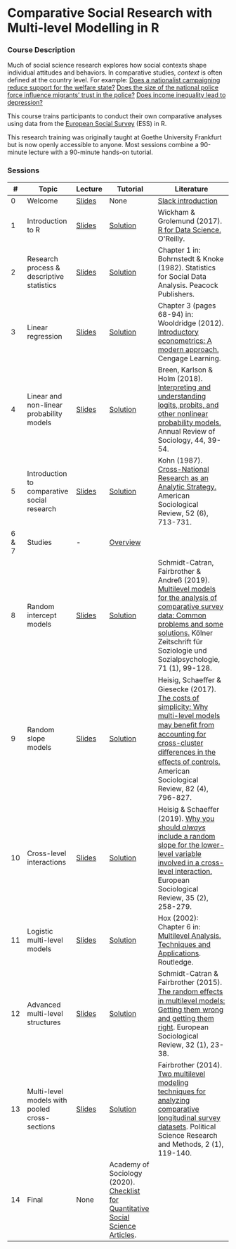 
# Comparative Social Research with Multi-level Modelling in R

### Course Description

Much of social science research explores how social contexts shape individual attitudes and behaviors. In comparative studies, *context* is often defined at the country level. For example: [Does a nationalist campaigning reduce support for the welfare state?](https://journals.sagepub.com/doi/abs/10.1177/0010414013488542) [Does the size of the national police force influence migrants’ trust in the police?](https://www-tandfonline-com.proxy-ub.rug.nl/doi/full/10.1080/01419870.2022.2060711#abstract) [Does income inequality lead to depression?](https://academic.oup.com/esr/article-abstract/31/4/477/496590)

This course trains participants to conduct their own comparative analyses using data from the [European Social Survey](https://www.europeansocialsurvey.org/) (ESS) in R.

This research training was originally taught at Goethe University Frankfurt but is now openly accessible to anyone. Most sessions combine a 90-minute lecture with a 90-minute hands-on tutorial.

### Sessions

| # | Topic | Lecture | Tutorial | Literature |
| --- | --- | --- | --- | --- |
| 0 | Welcome | [Slides](https://github.com/czymaraclass/CompSocResearch/blob/main/00_welcome/FoP_CompSocResearch_00_slides.pdf) | None | [Slack introduction](https://www.youtube.com/watch?v=9RJZMSsH7-g) |
| 1 | Introduction to R | [Slides](https://github.com/czymaraclass/CompSocResearch/blob/main/01_intro_to_R/FoP_CompSocResearch_01_slides.pdf) | [Solution](https://htmlpreview.github.io/?https://github.com/czymaraclass/CompSocResearch/blob/main/01_intro_to_R/FoP_CompSocResearch_01_tutorial.html) | Wickham & Grolemund (2017). [R for Data Science.](https://r4ds.had.co.nz/) O'Reilly. |
| 2 | Research process & descriptive statistics | [Slides](https://github.com/czymaraclass/CompSocResearch/blob/main/02_research_process/FoP_CompSocResearch_02_slides.pdf) | [Solution](https://htmlpreview.github.io/?https://github.com/czymaraclass/CompSocResearch/blob/main/02_research_process/FoP_CompSocResearch_02_tutorial.html) | Chapter 1 in: Bohrnstedt & Knoke (1982). Statistics for Social Data Analysis. Peacock Publishers. |
| 3 | Linear regression | [Slides](https://github.com/czymaraclass/CompSocResearch/blob/main/03_linear_regression/FoP_CompSocResearch_03_slides.pdf) | [Solution](https://htmlpreview.github.io/?https://github.com/czymaraclass/CompSocResearch/blob/main/03_linear_regression/FoP_CompSocResearch_03_tutorial.html) | Chapter 3 (pages 68-94) in: Wooldridge (2012). [Introductory econometrics: A modern approach.](https://economics.ut.ac.ir/documents/3030266/14100645/Jeffrey_M._Wooldridge_Introductory_Econometrics_A_Modern_Approach__2012.pdf) Cengage Learning. |
| 4 | Linear and non-linear probability models | [Slides](https://github.com/czymaraclass/CompSocResearch/blob/main/04_probability_models/FoP_CompSocResearch_04_slides.pdf) | [Solution](https://htmlpreview.github.io/?https://github.com/czymaraclass/CompSocResearch/blob/main/04_probability_models/FoP_CompSocResearch_04_tutorial.html) | Breen, Karlson & Holm (2018). [Interpreting and understanding logits, probits, and other nonlinear probability models.](https://www.annualreviews.org/doi/10.1146/annurev-soc-073117-041429) Annual Review of Sociology, 44, 39-54. |
| 5 | Introduction to comparative social research | [Slides](https://github.com/czymaraclass/CompSocResearch/blob/main/05_comparative_social_research/FoP_CompSocResearch_05_slides.pdf) | [Solution](https://htmlpreview.github.io/?https://github.com/czymaraclass/CompSocResearch/blob/main/05_comparative_social_research/FoP_CompSocResearch_05_tutorial.html) | Kohn (1987). [Cross-National Research as an Analytic Strategy.](https://www.jstor.org/stable/2095831?seq=1#metadata_info_tab_contents) American Sociological Review, 52 (6), 713-731. |
| 6 & 7 | Studies | - | [Overview](https://github.com/czymaraclass/CompSocResearch/blob/main/FoP_VerglSozForsch_WiSe2122.pdf) |
| 8 | Random intercept models | [Slides](https://github.com/czymaraclass/CompSocResearch/blob/main/08_random_intercept_models/FoP_CompSocResearch_08_slides.pdf) | [Solution](https://htmlpreview.github.io/?https://github.com/czymaraclass/CompSocResearch/blob/main/08_random_intercept_models/FoP_CompSocResearch_08_tutorial.html) | Schmidt-Catran, Fairbrother & Andreß (2019). [Multilevel models for the analysis of comparative survey data: Common problems and some solutions.](https://link.springer.com/article/10.1007/s11577-019-00607-9) Kölner Zeitschrift für Soziologie und Sozialpsychologie, 71 (1), 99-128. |
| 9 | Random slope models | [Slides](https://github.com/czymaraclass/CompSocResearch/blob/main/09_random_slope_models/FoP_CompSocResearch_09_slides.pdf) | [Solution](https://htmlpreview.github.io/?https://github.com/czymaraclass/CompSocResearch/blob/main/09_random_slope_models/FoP_CompSocResearch_09_tutorial.html) | Heisig, Schaeﬀer & Giesecke (2017). [The costs of simplicity: Why multi-level models may beneﬁt from accounting for cross-cluster diﬀerences in the eﬀects of controls.](https://journals.sagepub.com/doi/10.1177/0003122417717901) American Sociological Review, 82 (4), 796-827. |
| 10 | Cross-level interactions | [Slides](https://github.com/czymaraclass/CompSocResearch/blob/main/10_cross-level_interactions/FoP_CompSocResearch_10_slides.pdf) | [Solution](https://htmlpreview.github.io/?https://github.com/czymaraclass/CompSocResearch/blob/main/10_cross-level_interactions/FoP_CompSocResearch_10_tutorial.html) | Heisig & Schaeﬀer (2019). [Why you should *always* include a random slope for the lower-level variable involved in a cross-level interaction.](https://academic.oup.com/esr/article/35/2/258/5306121) European Sociological Review, 35 (2), 258-279. |
| 11 | Logistic multi-level models | [Slides](https://github.com/czymaraclass/CompSocResearch/blob/main/11_logistic_multi-level_models/FoP_CompSocResearch_11_slides.pdf) | [Solution](https://htmlpreview.github.io/?https://github.com/czymaraclass/CompSocResearch/blob/main/11_logistic_multi-level_models/FoP_CompSocResearch_11_tutorial.html) | Hox (2002): Chapter 6 in: [Multilevel Analysis. Techniques and Applications](https://www.routledge.com/Multilevel-Analysis-Techniques-and-Applications-Third-Edition/Hox-Moerbeek-Schoot/p/book/9781138121362). Routledge. |
| 12 | Advanced multi-level structures | [Slides](https://github.com/czymaraclass/CompSocResearch/blob/main/12_advanced_multi-level_structures/FoP_CompSocResearch_12_slides.pdf) | [Solution](https://htmlpreview.github.io/?https://github.com/czymaraclass/CompSocResearch/blob/main/12_advanced_multi-level_structures/FoP_CompSocResearch_12_tutorial.html) | Schmidt-Catran & Fairbrother (2015). [The random eﬀects in multilevel models: Getting them wrong and getting them right](https://academic.oup.com/esr/article/32/1/23/2404356). European Sociological Review, 32 (1), 23-38. |
| 13 | Multi-level models with pooled cross-sections | [Slides](https://github.com/czymaraclass/CompSocResearch/blob/main/13_pooled_cross-sections/FoP_CompSocResearch_13_slides.pdf) | [Solution](https://htmlpreview.github.io/?https://github.com/czymaraclass/CompSocResearch/blob/main/13_pooled_cross-sections/FoP_CompSocResearch_13_tutorial.html) | Fairbrother (2014). [Two multilevel modeling techniques for analyzing comparative longitudinal survey datasets](https://www.cambridge.org/core/journals/political-science-research-and-methods/article/two-multilevel-modeling-techniques-for-analyzing-comparative-longitudinal-survey-datasets/FE4BEA6E0ECB5A55AF48E4F22C49E5BB). Political Science Research and Methods, 2 (1), 119-140. |
| 14 | Final | None | Academy of Sociology (2020). [Checklist for Quantitative Social Science Articles](https://osf.io/mw59u/). |

